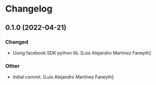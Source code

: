 # Changelog


## 0.1.0 (2022-04-21)

### Changed

* Using facebook SDK python lib. [Luis Alejandro Martínez Faneyth]


### Other

* Initial commit. [Luis Alejandro Martínez Faneyth]

